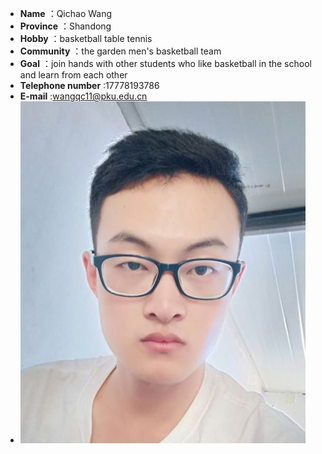 - **Name** ：Qichao  Wang
- **Province** ：Shandong
- **Hobby** ：basketball   table tennis
- **Community**  ：the garden men's basketball team
- **Goal** ：join hands with other students who like basketball in the school and learn from each other
- **Telephone  number** :17778193786
- **E-mail** :wangqc11@pku.edu.cn
- ![image](https://github.com/wangarzn/Homepage/blob/master/5826336289033552971.jpg)
